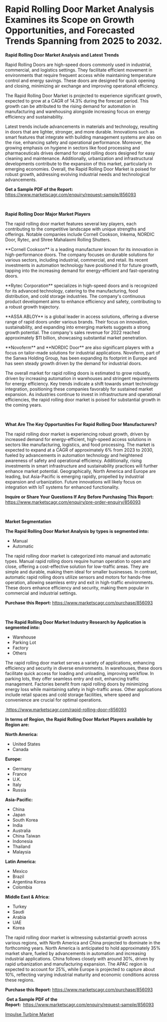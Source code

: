 <p><h1>Rapid Rolling Door Market Analysis Examines its Scope on Growth Opportunities, and Forecasted Trends Spanning from 2025 to 2032.</h1></p><p><strong>Rapid Rolling Door Market Analysis and Latest Trends</strong></p>
<p><p>Rapid Rolling Doors are high-speed doors commonly used in industrial, commercial, and logistics settings. They facilitate efficient movement in environments that require frequent access while maintaining temperature control and energy savings. These doors are designed for quick opening and closing, minimizing air exchange and improving operational efficiency.</p><p>The Rapid Rolling Door Market is projected to experience significant growth, expected to grow at a CAGR of 14.3% during the forecast period. This growth can be attributed to the rising demand for automation in manufacturing and warehousing alongside increasing focus on energy efficiency and sustainability. </p><p>Latest trends include advancements in materials and technology, resulting in doors that are lighter, stronger, and more durable. Innovations such as smart features that integrate with building management systems are also on the rise, enhancing safety and operational performance. Moreover, the growing emphasis on hygiene in sectors like food processing and pharmaceuticals drives demand for rapid rolling doors designed for easy cleaning and maintenance. Additionally, urbanization and infrastructural developments contribute to the expansion of this market, particularly in emerging economies. Overall, the Rapid Rolling Door Market is poised for robust growth, addressing evolving industrial needs and technological advancements.</p></p>
<p><strong>Get a Sample PDF of the Report:&nbsp;</strong> <a href="https://www.marketscagr.com/enquiry/request-sample/856093?utm_campaign=2337&utm_medium=2&utm_source=Github&utm_content=ia&utm_term=08042025&utm_id=rapid-rolling-door">https://www.marketscagr.com/enquiry/request-sample/856093</a></p>
<p>&nbsp;</p>
<p><strong>Rapid Rolling Door Major Market Players</strong></p>
<p><p>The rapid rolling door market features several key players, each contributing to the competitive landscape with unique strengths and offerings. Notable companies include Cornell Cookson, Inkema, NORDIC Door, Rytec, and Shree Mahalaxmi Rolling Shutters.</p><p>**Cornell Cookson** is a leading manufacturer known for its innovation in high-performance doors. The company focuses on durable solutions for various sectors, including industrial, commercial, and retail. Its recent investments in automation technology have positioned it for future growth, tapping into the increasing demand for energy-efficient and fast-operating doors.</p><p>**Rytec Corporation** specializes in high-speed doors and is recognized for its advanced technology, catering to the manufacturing, food distribution, and cold storage industries. The company's continuous product development aims to enhance efficiency and safety, contributing to a robust growth trajectory.</p><p>**ASSA ABLOY** is a global leader in access solutions, offering a diverse range of rapid doors under various brands. Their focus on innovation, sustainability, and expanding into emerging markets suggests a strong growth potential. The company's sales revenue for 2022 reached approximately $11 billion, showcasing substantial market penetration.</p><p>**Novoferm** and **NORDIC Door** are also significant players with a focus on tailor-made solutions for industrial applications. Novoferm, part of the Sanwa Holding Group, has been expanding its footprint in Europe and has seen steady growth driven by the demand for industrial doors.</p><p>The overall market for rapid rolling doors is estimated to grow robustly, driven by increasing automation in warehouses and stringent requirements for energy efficiency. Key trends indicate a shift towards smart technology integration, positioning these companies favorably for sustained market expansion. As industries continue to invest in infrastructure and operational efficiencies, the rapid rolling door market is poised for substantial growth in the coming years.</p></p>
<p>&nbsp;</p>
<p><strong>What Are The Key Opportunities For Rapid Rolling Door Manufacturers?</strong></p>
<p><p>The rapid rolling door market is experiencing robust growth, driven by increased demand for energy-efficient, high-speed access solutions in sectors like manufacturing, logistics, and food processing. The market is expected to expand at a CAGR of approximately 6% from 2023 to 2030, fueled by advancements in automation technology and heightened awareness of safety and operational efficiency. Additionally, rising investments in smart infrastructure and sustainability practices will further enhance market potential. Geographically, North America and Europe are leading, but Asia-Pacific is emerging rapidly, propelled by industrial expansion and urbanization. Future innovations will likely focus on integration with IoT systems for enhanced functionality.</p></p>
<p><strong>Inquire or Share Your Questions If Any Before Purchasing This Report:</strong> <a href="https://www.marketscagr.com/enquiry/pre-order-enquiry/856093?utm_campaign=2337&utm_medium=2&utm_source=Github&utm_content=ia&utm_term=08042025&utm_id=rapid-rolling-door">https://www.marketscagr.com/enquiry/pre-order-enquiry/856093</a></p>
<p>&nbsp;</p>
<p><strong>Market Segmentation</strong></p>
<p><strong>The Rapid Rolling Door Market Analysis by types is segmented into:</strong></p>
<p><ul><li>Manual</li><li>Automatic</li></ul></p>
<p><p>The rapid rolling door market is categorized into manual and automatic types. Manual rapid rolling doors require human operation to open and close, offering a cost-effective solution for low-traffic areas. They are simple and durable, making them ideal for smaller businesses. In contrast, automatic rapid rolling doors utilize sensors and motors for hands-free operation, allowing seamless entry and exit in high-traffic environments. These doors enhance efficiency and security, making them popular in commercial and industrial settings.</p></p>
<p><strong>Purchase this Report:&nbsp;</strong><a href="https://www.marketscagr.com/purchase/856093?utm_campaign=2337&utm_medium=2&utm_source=Github&utm_content=ia&utm_term=08042025&utm_id=rapid-rolling-door">https://www.marketscagr.com/purchase/856093</a></p>
<p>&nbsp;</p>
<p><strong>The Rapid Rolling Door Market Industry Research by Application is segmented into:</strong></p>
<p><ul><li>Warehouse</li><li>Parking Lot</li><li>Factory</li><li>Others</li></ul></p>
<p><p>The rapid rolling door market serves a variety of applications, enhancing efficiency and security in diverse environments. In warehouses, these doors facilitate quick access for loading and unloading, improving workflow. In parking lots, they offer seamless entry and exit, enhancing traffic management. Factories benefit from rapid rolling doors by minimizing energy loss while maintaining safety in high-traffic areas. Other applications include retail spaces and cold storage facilities, where speed and convenience are crucial for optimal operations.</p></p>
<p><a href="https://www.marketscagr.com/rapid-rolling-door-r856093?utm_campaign=2337&utm_medium=2&utm_source=Github&utm_content=ia&utm_term=08042025&utm_id=rapid-rolling-door">&nbsp;https://www.marketscagr.com/rapid-rolling-door-r856093</a></p>
<p><strong>In terms of Region, the Rapid Rolling Door Market Players available by Region are:</strong></p>
<p>
    <p> <strong> North America: </strong>
        <ul>
            <li>United States</li>
            <li>Canada</li>
        </ul>
        </p> 
    <p> <strong> Europe: </strong>
        <ul>
            <li>Germany</li>
            <li>France</li>
            <li>U.K.</li>
            <li>Italy</li>
            <li>Russia</li>
        </ul>
        </p> 
    <p> <strong> Asia-Pacific: </strong>
        <ul>
            <li>China</li>
            <li>Japan</li>
            <li>South Korea</li>
            <li>India</li>
            <li>Australia</li>
            <li>China Taiwan</li>
            <li>Indonesia</li>
            <li>Thailand</li>
            <li>Malaysia</li>
        </ul>
        </p> 
    <p> <strong> Latin America: </strong>
        <ul>
            <li>Mexico</li>
            <li>Brazil</li>
            <li>Argentina Korea</li>
            <li>Colombia</li>
        </ul>
        </p> 
    <p> <strong> Middle East & Africa: </strong>
        <ul>
            <li>Turkey</li>
            <li>Saudi</li>
            <li>Arabia</li>
            <li>UAE</li>
            <li>Korea</li>
        </ul>
    </p>
    </p>
<p><p>The rapid rolling door market is witnessing substantial growth across various regions, with North America and China projected to dominate in the forthcoming years. North America is anticipated to hold approximately 35% market share, fueled by advancements in automation and increasing industrial applications. China follows closely with around 30%, driven by rapid urbanization and manufacturing expansion. The APAC region is expected to account for 25%, while Europe is projected to capture about 10%, reflecting varying industrial maturity and economic conditions across these regions.</p></p>
<p><strong>Purchase this Report: </strong><a href="https://www.marketscagr.com/purchase/856093?utm_campaign=2337&utm_medium=2&utm_source=Github&utm_content=ia&utm_term=08042025&utm_id=rapid-rolling-door">https://www.marketscagr.com/purchase/856093</a></p>
<p>&nbsp;<strong>Get a Sample PDF of the Report:&nbsp;&nbsp;</strong><a href="https://www.marketscagr.com/enquiry/request-sample/856093?utm_campaign=2337&utm_medium=2&utm_source=Github&utm_content=ia&utm_term=08042025&utm_id=rapid-rolling-door">https://www.marketscagr.com/enquiry/request-sample/856093</a></p>
<p><strong></strong></p>
<p><p><a href="https://github.com/LilianFaulkner65/Market-Research-Report-List-2/blob/main/impulse-turbine-market.md?utm_campaign=2337&utm_medium=2&utm_source=Github&utm_content=ia&utm_term=08042025&utm_id=rapid-rolling-door">Impulse Turbine Market</a></p></p>